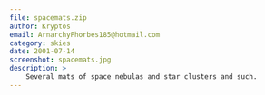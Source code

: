 ```yaml
---
file: spacemats.zip
author: Kryptos
email: ArnarchyPhorbes185@hotmail.com
category: skies
date: 2001-07-14
screenshot: spacemats.jpg
description: >
    Several mats of space nebulas and star clusters and such.
---
```

